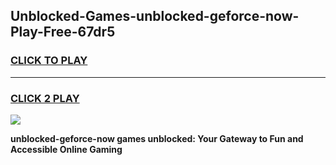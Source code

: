 
## Unblocked-Games-unblocked-geforce-now-Play-Free-67dr5
<h3>
<a href="https://premium76.site?title=unblocked-geforce-now&ref=18A1">CLICK TO PLAY</a></h3>
<hr>

<h3>
<a href="https://premium76.site?title=unblocked-geforce-now&ref=18A1">CLICK 2 PLAY</a>
  
</h3>

<a href="https://premium76.site?title=unblocked-geforce-now&ref=18A1"><img src="https://clearcache.store/games.png"></a>


**unblocked-geforce-now games unblocked: Your Gateway to Fun and Accessible Online Gaming**
